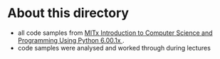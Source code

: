# About this directory

* all code samples from [MITx Introduction to Computer Science and Programming Using Python 6.00.1x ](https://www.edx.org/course/introduction-to-computer-science-and-programming-7).
* code samples were analysed and worked through during lectures
